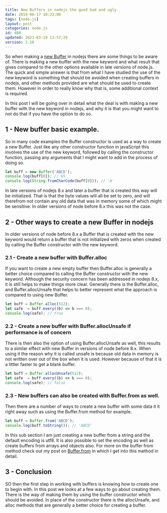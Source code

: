 ```yaml
---
title: New Buffers in nodejs the good bad and ugly
date: 2019-06-17 10:23:00
tags: [node.js]
layout: post
categories: node.js
id: 480
updated: 2021-03-19 13:57:29
version: 1.16
---
```


So when making a [new Buffer](https://nodejs.org/api/buffer.html#buffer_new_buffer_array) in nodejs there are some things to be aware of. There is making a new buffer with the new keyword and what result that gives compared to the other options available in late versions of node.js. The quick and simple answer is that from what I have studied the use of the new keyword is something that should be avoided when creating buffers in nodejs, and other methods provided are what should be used to create them. However in order to really know why that is, some additional context is required.

In this post I will be going over in detail what the deal is with making a new buffer with the new keyword in nodejs, and why it is that you might want to not do that if you have the option to do so.

<!-- more -->

## 1 - New buffer basic example.

So in many code examples the Buffer constructor is used as a way to create a new Buffer. Just like any other constructor function in javaScript this involves the use of the new keyword, followed by calling the constructor function, passing any arguments that I might want to add in the process of doing so.

```js
let buff = new Buffer('ABCD');
console.log(buff[0]); // 65
console.log(String.fromCharCode(buff[0])); // 'A'
```

In late versions of nodejs 8.x and later a buffer that is created this way will be initialized. That is that the byte values will all be set to zero, and will therefrom not contain any old data that was in memory some of which might be sensitive. In older versions of node before 8.x this was not the case.

## 2 - Other ways to create a new Buffer in nodejs

In older versions of node before 8.x a Buffer that is created with the new keyword would return a buffer that is not initialized with zeros when created by calling the Buffer constructor with the new keyword.

### 2.1 - Create a new buffer with Buffer.alloc

If you want to create a new empty buffer then Buffer.alloc is generally a better choice compared to calling the Buffer constructor with the new keyword. Although the security concern has been addressed in nodejs 8.x, it is still helps to make things more clear. Generally there is the Buffer.alloc, and Buffer.allocUnsafe that helps to better represent what the approach is compared to using new Buffer.

```js
let buff = Buffer.alloc(512);
let safe  = buff.every((b) => b === 0);
console.log(safe); // true
```

### 2.2 - Create a new buffer with Buffer.allocUnsafe if performance is of concern

There is then also the option  of using Buffer.allocUnsafe as well, this results to a similar effect with new Buffer in versions of node before 8.x. When using it the reason why it is called unsafe is because old data in memory is not written over out of the box when it is used. However because of that it is a littler faster to get a blank buffer.

```js
let buff = Buffer.allocUnsafe(512);
let safe  = buff.every((b) => b === 0);
console.log(safe); // false
```

### 2.3 - New buffers can also be created with Buffer.from as well.

Then there are a number of ways to create a new buffer with some data it it right away such as using the Buffer.from method for example.

```js
let buff = Buffer.from('ABCD');
console.log(buff.toString()); // 'ABCD'
```

In this sub section I am just creating a new buffer from a string and the default encoding is utf8. It is also possible to set the encoding as well as create buffers from arrays and objects also. For more on the buffer from method check out my post on [Buffer.from](/2019/07/19/nodejs-buffer-from/) in which I get into this method in detail.

## 3 - Conclusion

SO then the first step in working with buffers is knowing how to create one to begin with. In this post we looks at a few ways to go about creating them. There is the way of making them by using the buffer constructor which should be avoided. In place of the constructor there is the allocUnsafe, and alloc methods that are generally a better choice for creating a buffer.

